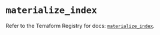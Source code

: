 # `materialize_index`

Refer to the Terraform Registry for docs: [`materialize_index`](https://registry.terraform.io/providers/materializeinc/materialize/0.9.1/docs/resources/index).
